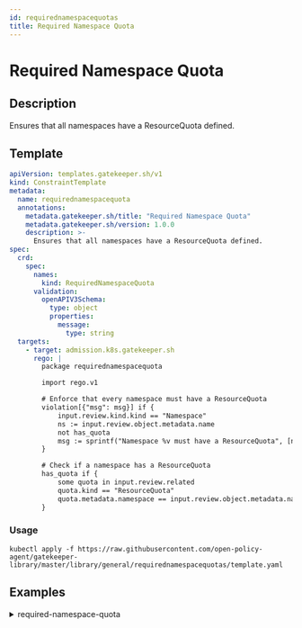 ```yaml
---
id: requirednamespacequotas
title: Required Namespace Quota
---
```


# Required Namespace Quota

## Description
Ensures that all namespaces have a ResourceQuota defined.

## Template
```yaml
apiVersion: templates.gatekeeper.sh/v1
kind: ConstraintTemplate
metadata:
  name: requirednamespacequota
  annotations:
    metadata.gatekeeper.sh/title: "Required Namespace Quota"
    metadata.gatekeeper.sh/version: 1.0.0
    description: >-
      Ensures that all namespaces have a ResourceQuota defined.
spec:
  crd:
    spec:
      names:
        kind: RequiredNamespaceQuota
      validation:
        openAPIV3Schema:
          type: object
          properties:
            message:
              type: string
  targets:
    - target: admission.k8s.gatekeeper.sh
      rego: |
        package requirednamespacequota

        import rego.v1

        # Enforce that every namespace must have a ResourceQuota
        violation[{"msg": msg}] if {
            input.review.kind.kind == "Namespace"
            ns := input.review.object.metadata.name
            not has_quota
            msg := sprintf("Namespace %v must have a ResourceQuota", [ns])
        }

        # Check if a namespace has a ResourceQuota
        has_quota if {
            some quota in input.review.related
            quota.kind == "ResourceQuota"
            quota.metadata.namespace == input.review.object.metadata.name
        }

```

### Usage
```shell
kubectl apply -f https://raw.githubusercontent.com/open-policy-agent/gatekeeper-library/master/library/general/requirednamespacequotas/template.yaml
```
## Examples
<details>
<summary>required-namespace-quota</summary>

<details>
<summary>constraint</summary>

```yaml
apiVersion: constraints.gatekeeper.sh/v1beta1
kind: K8sRequiredNamespaceQuota
metadata:
  name: enforce-namespace-quota
spec:
  match:
    kinds:
      - apiGroups: [""]
        kinds: ["Namespace"]
  enforcementAction: "warn"
  parameters:
    message: "Every namespace must have a ResourceQuota!"

```

Usage

```shell
kubectl apply -f https://raw.githubusercontent.com/open-policy-agent/gatekeeper-library/master/library/general/requirednamespacequotas/samples/constraint.yaml
```

</details>

<details>
<summary>allowed</summary>

```yaml
apiVersion: v1
kind: Namespace
metadata:
  name: example-namespace
---
apiVersion: v1
kind: ResourceQuota
metadata:
  name: example-quota
  namespace: example-namespace
spec:
  hard:
    pods: "10"

```

Usage

```shell
kubectl apply -f https://raw.githubusercontent.com/open-policy-agent/gatekeeper-library/master/library/general/requirednamespacequotas/samples/example_allowed.yaml
```

</details>
<details>
<summary>disallowed</summary>

```yaml
apiVersion: v1
kind: Namespace
metadata:
  name: example-namespace-no-quota

```

Usage

```shell
kubectl apply -f https://raw.githubusercontent.com/open-policy-agent/gatekeeper-library/master/library/general/requirednamespacequotas/samples/example_disallowed.yaml
```

</details>
<details>
<summary>update_allowed</summary>

```yaml
apiVersion: v1
kind: Namespace
metadata:
  name: example-namespace-updated-with-quota
  labels:
    environment: "production"
---
apiVersion: v1
kind: ResourceQuota
metadata:
  name: updated-quota
  namespace: example-namespace-updated-with-quota
spec:
  hard:
    pods: "20"

```

Usage

```shell
kubectl apply -f https://raw.githubusercontent.com/open-policy-agent/gatekeeper-library/master/library/general/requirednamespacequotas/samples/example_update_allowed.yaml
```

</details>
<details>
<summary>update_disallowed</summary>

```yaml
apiVersion: v1
kind: Namespace
metadata:
  name: example-namespace-updated-no-quota
  labels:
    environment: "test"

```

Usage

```shell
kubectl apply -f https://raw.githubusercontent.com/open-policy-agent/gatekeeper-library/master/library/general/requirednamespacequotas/samples/example_update_disallowed.yaml
```

</details>


</details>